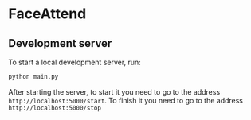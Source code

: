 # FaceAttend

## Development server

To start a local development server, run:

```bash
python main.py
```

After starting the server, to start it you need to go to the address `http://localhost:5000/start`. To finish it you need to go to the address `http://localhost:5000/stop`